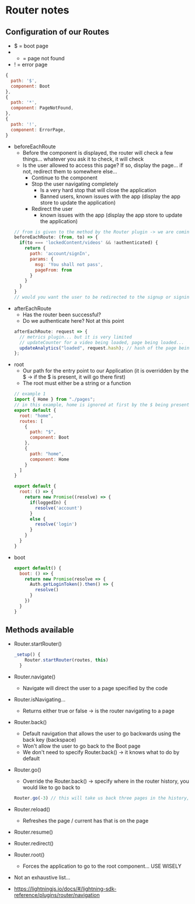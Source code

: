 # Router notes

## Configuration of our Routes

- $ = boot page
- * = page not found
- ! = error page

```js
{
  path: '$',
  component: Boot
},
{
  path: '*',
  component: PageNotFound,
},
{
  path: '!',
  component: ErrorPage,
}
```

- beforeEachRoute
  - Before the component is displayed, the router will check a few things... whatever you ask it to check, it will check
  - Is the user allowed to access this page? If so, display the page... if not, redirect them to somewhere else...
    - Continue to the component
    - Stop the user navigating completely
      - Is a very hard stop that will close the application
      - Banned users, known issues with the app (display the app store to update the application)
    - Redirect the user
      - known issues with the app (display the app store to update the application)
  ```JavaScript
  // from is given to the method by the Router plugin -> we are coming FROM this page
  beforeEachRoute: (from, to) => {
    if(to === 'lockedContent/videos' && !authenticated) {
      return {
        path: 'account/signIn',
        params: {
          msg: 'You shall not pass',
          pageFrom: from
        }
      }
    }
  }
  // would you want the user to be redirected to the signup or signin page?
  ```
- afterEachRoute
  - Has the router been successful?
  - Do we authenticate here? Not at this point
  ```js
  afterEachRoute: request => {
    // metrics plugin... but it is very limited
    // updateCounter for a video being loaded, page being loaded...
    updateAnalytics("loaded", request.hash); // hash of the page being loaded
  };
  ```
- root
  - Our path for the entry point to our Application (it is overridden by the $ -> if the $ is present, it will go there first)
  - The root must either be a string or a function
  ```js
  // example 1
  import { Home } from "./pages";
  // in this example, home is ignored at first by the $ being present... if we removed $, then home would launch
  export default {
    root: "home",
    routes: [
      {
        path: "$",
        component: Boot
      },
      {
        path: "home",
        component: Home
      }
    ]
  }
  ```
  ```js
  export default {
    root: () => {
      return new Promise((resolve) => {
        if(loggedIn) {
          resolve('account')
        }
        else {
          resolve('login')
        }
      }
    }
  }
  ```
- boot
  ```js
  export default() {
    boot: () => {
      return new Promise(resolve => {
        Auth.getLoginToken().then() => {
          resolve()
        }
      })
    }
  }
  ```

## Methods available

- Router.startRouter()
  ```JavaScript
  _setup() {
      Router.startRouter(routes, this)
    }
  ```
- Router.navigate()
  - Navigate will direct the user to a page specified by the code
- Router.isNavigating...
  - Returns either true or false -> is the router navigating to a page
- Router.back()
  - Default navigation that allows the user to go backwards using the back key (backspace)
  - Won't allow the user to go back to the Boot page
  - We don't need to specify Router.back() -> it knows what to do by default
- Router.go()
  - Override the Router.back() -> specify where in the router history, you would like to go back to
  ```JavaScript
  Router.go(-3) // this will take us back three pages in the history, IF available... if not, it will go back one
  ```
- Router.reload()
  - Refreshes the page / current has that is on the page
- Router.resume()
- Router.redirect()
- Router.root()
  - Forces the application to go to the root component... USE WISELY
- Not an exhaustive list...

- https://lightningjs.io/docs/#/lightning-sdk-reference/plugins/router/navigation
